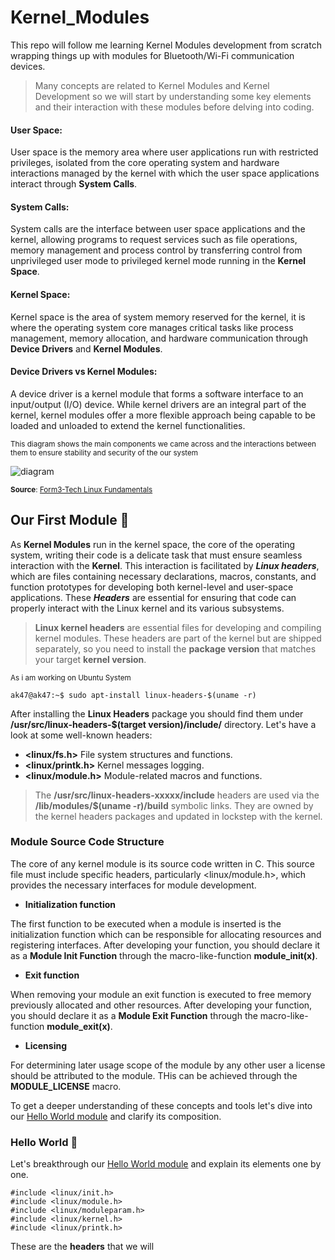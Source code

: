 # Kernel_Modules

This repo will follow me learning Kernel Modules development from scratch wrapping things up with modules for Bluetooth/Wi-Fi communication devices. 

>  Many concepts are related to Kernel Modules and Kernel Development so we will start by understanding some key elements and their interaction with these modules before delving into coding.

#### User Space:

User space is the memory area where user applications run with restricted privileges, isolated from the core operating system and hardware interactions managed by the kernel with which the user space applications interact through **System Calls**.

#### System Calls:

System calls are the interface between user space applications and the kernel, allowing programs to request services such as file operations, memory management and process control by transferring control from unprivileged user mode to privileged kernel mode running in the **Kernel Space**.

#### Kernel Space:

Kernel space is the area of system memory reserved for the kernel, it is where the operating system core manages critical tasks like process management, memory allocation, and hardware communication through **Device Drivers** and **Kernel Modules**.

#### Device Drivers vs Kernel Modules:

A device driver is a kernel module that forms a software interface to an input/output (I/O) device. While kernel drivers are an integral part of the kernel, kernel modules offer a more flexible approach being capable to be loaded and unloaded to extend the kernel functionalities.

<sub>This diagram shows the main components we came across and the interactions between them to ensure stability and security of the our system</sub>  

![diagram](https://www.form3.tech/_prismic-media/e28ac8c54b950dd43cc9a62f49e76452445afdd054a5cab1a0e76b17b319ff89.png?auto=compress,format)  

<sub>**Source**: [Form3-Tech Linux Fundamentals](https://www.form3.tech/blog/engineering/linux-fundamentals-user-kernel-space)</sub>  

## Our First Module :monocle_face:  

As **Kernel Modules** run in the kernel space, the core of the operating system, writing their code is a delicate task that must ensure seamless interaction with the **Kernel**. This interaction is facilitated by ***Linux headers***, which are files containing necessary declarations, macros, constants, and function prototypes for developing both kernel-level and user-space applications. These ***Headers*** are essential for ensuring that code can properly interact with the Linux kernel and its various subsystems.  

> **Linux kernel headers** are essential files for developing and compiling kernel modules. These headers are part of the kernel but are shipped separately, so you need to install the **package version** that matches your target **kernel version**.   

<sub>As i am working on Ubuntu System</sub>

```console  
ak47@ak47:~$ sudo apt-install linux-headers-$(uname -r)  
```   

After installing the **Linux Headers** package you should find them under **/usr/src/linux-headers-$(target version)/include/** directory. Let's have a look at some well-known headers:  

+ **<linux/fs.h>** File system structures and functions.   
+ **<linux/printk.h>** Kernel messages logging.
+ **<linux/module.h>** Module-related macros and functions.     

> The **/usr/src/linux-headers-xxxxx/include** headers are used via the **/lib/modules/$(uname -r)/build** symbolic links. They are owned by the kernel headers packages and updated in lockstep with the kernel.

### Module Source Code Structure

The core of any kernel module is its source code written in C. This source file must include specific headers, particularly <linux/module.h>, which provides the necessary interfaces for module development.  

+ **Initialization function**  

The first function to be executed when a module is inserted is the initialization function which can be responsible for allocating resources and registering interfaces. After developing your function, you should declare it as a **Module Init Function** through the macro-like-function **module_init(x)**.  

+ **Exit function**  

When removing your module an exit function is executed to free memory previously allocated and other resources. After developing your function, you should declare it as a **Module Exit Function** through the macro-like-function **module_exit(x)**.  

+ **Licensing**  

For determining later usage scope of the module by any other user a license should be attributed to the module. THis can be achieved through the **MODULE_LICENSE** macro.  

To get a deeper understanding of these concepts and tools let's dive into our [Hello World module](Hello_World/Hello_mod.c) and clarify its composition.  

### Hello World :wave:  

Let's breakthrough our [Hello World module](Hello_World/Hello_mod.c) and explain its elements one by one.  

```
#include <linux/init.h>  
#include <linux/module.h>   
#include <linux/moduleparam.h>  
#include <linux/kernel.h>  
#include <linux/printk.h>  
```  

These are the **headers** that we will  





 









